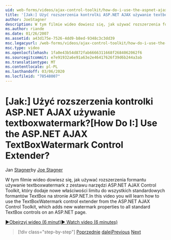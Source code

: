 ```yaml
---
uid: web-forms/videos/ajax-control-toolkit/how-do-i-use-the-aspnet-ajax-textboxwatermark-control-extender
title: '[Jak:] Użyć rozszerzenia kontrolki ASP.NET AJAX używanie textboxwatermark? | Microsoft Docs'
author: JoeStagner
description: W tym filmie wideo dowiesz się, jak używać rozszerzenia formantu używanie textboxwatermark z zestawu narzędzi ASP.NET AJAX Control Toolkit, który dodaje nowe właściwości limitu do...
ms.author: riande
ms.date: 01/26/2007
ms.assetid: a43d175e-7526-4dd9-b8ed-9348c3c3dd39
msc.legacyurl: /web-forms/videos/ajax-control-toolkit/how-do-i-use-the-aspnet-ajax-textboxwatermark-control-extender
msc.type: video
ms.openlocfilehash: 1fa0e43b54d872fab6666311668f2684062062f6
ms.sourcegitcommit: e7e91932a6e91a63e2e46417626f39d6b244a3ab
ms.translationtype: MT
ms.contentlocale: pl-PL
ms.lasthandoff: 03/06/2020
ms.locfileid: "78548007"
---
```

# <a name="how-do-i-use-the-aspnet-ajax-textboxwatermark-control-extender"></a><span data-ttu-id="93127-104">[Jak:] Użyć rozszerzenia kontrolki ASP.NET AJAX używanie textboxwatermark?</span><span class="sxs-lookup"><span data-stu-id="93127-104">[How Do I:] Use the ASP.NET AJAX TextBoxWatermark Control Extender?</span></span>

<span data-ttu-id="93127-105">Jan [Stagner](https://github.com/JoeStagner)</span><span class="sxs-lookup"><span data-stu-id="93127-105">by [Joe Stagner](https://github.com/JoeStagner)</span></span>

<span data-ttu-id="93127-106">W tym filmie wideo dowiesz się, jak używać rozszerzenia formantu używanie textboxwatermark z zestawu narzędzi ASP.NET AJAX Control Toolkit, który dodaje nowe właściwości limitu do wszystkich standardowych formantów TextBox na stronie ASP.NET.</span><span class="sxs-lookup"><span data-stu-id="93127-106">In this video you will learn how to use the TextBoxWatermark control extender from the ASP.NET AJAX Control Toolkit, which adds new watermark properties to all standard TextBox controls on an ASP.NET page.</span></span>

[<span data-ttu-id="93127-107">&#9654;Obejrzyj wideo (6 minut)</span><span class="sxs-lookup"><span data-stu-id="93127-107">&#9654; Watch video (6 minutes)</span></span>](https://channel9.msdn.com/Blogs/ASP-NET-Site-Videos/how-do-i-use-the-aspnet-ajax-textboxwatermark-control-extender)

> [!div class="step-by-step"]
> <span data-ttu-id="93127-108">[Poprzednie](how-do-i-use-the-aspnet-ajax-cascadingdropdown-control-extender.md)
> [dalej](how-do-i-use-the-aspnet-ajax-popup-control-extender.md)</span><span class="sxs-lookup"><span data-stu-id="93127-108">[Previous](how-do-i-use-the-aspnet-ajax-cascadingdropdown-control-extender.md)
[Next](how-do-i-use-the-aspnet-ajax-popup-control-extender.md)</span></span>
